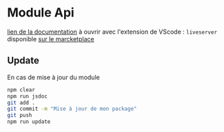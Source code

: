 # Module Api

[lien de la documentation](./docs/index.html ) à ouvrir avec l'extension de VScode : `liveserver`
disponible [sur le marcketplace](https://marketplace.visualstudio.com/items?itemName=ritwickdey.LiveServer)

## Update 

En cas de mise à jour du module

```bash
npm clear
npm run jsdoc
git add .
git commit -m "Mise à jour de mon package"
git push
npm run update
```
